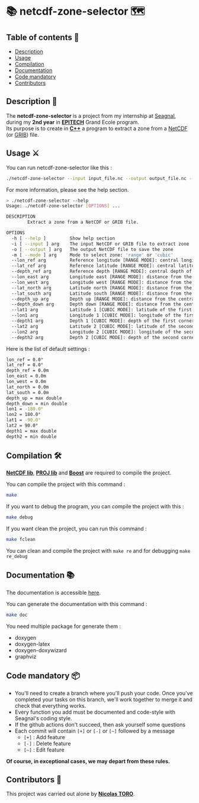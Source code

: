 # 📚 netcdf-zone-selector 🗺️


## Table of contents 📑
- [Description](https://github.com/toro-nicolas/netcdf-zone-selector/blob/main/README.md#description-)
- [Usage](https://github.com/toro-nicolas/netcdf-zone-selector/blob/main/README.md#usage-%EF%B8%8F)
- [Compilation](https://github.com/toro-nicolas/netcdf-zone-selector/blob/main/README.md#compilation-%EF%B8%8F)
- [Documentation](https://github.com/toro-nicolas/netcdf-zone-selector/blob/main/README.md#documentation-)
- [Code mandatory](https://github.com/toro-nicolas/netcdf-zone-selector/blob/main/README.md#code-mandatory-)
- [Contributors](https://github.com/toro-nicolas/netcdf-zone-selector/blob/main/README.md#contributors-)


## Description 📝
The **netcdf-zone-selector** is a project from my internship at [Seagnal](https://www.seagnal.fr/), during my **2nd year** in [**EPITECH**](https://www.epitech.eu/) Grand Ecole program.  
Its purpose is to create in [**C++**](https://en.wikipedia.org/wiki/C%2B%2B) a program to extract a zone from a [NetCDF](https://en.wikipedia.org/wiki/NetCDF) (or [GRIB](https://en.wikipedia.org/wiki/GRIB)) file.


## Usage ⚔️
You can run netcdf-zone-selector like this :
```sh
./netcdf-zone-selector --input input_file.nc --output output_file.nc --mode range --lat_ref 0 --lon_ref 0 --lat_north 111000 --lat_north 111000 --lon_west 111000 --lon_east 111000
```

For more information, please see the help section.
```sh
> ./netcdf-zone-selector --help
Usage: ./netcdf-zone-selector [OPTIONS] ...

DESCRIPTION
        Extract a zone from a NetCDF or GRIB file.

OPTIONS
  -h [ --help ]         Show help section
  -i [ --input ] arg    The input NetCDF or GRIB file to extract zone
  -o [ --output ] arg   The output NetCDF file to save the zone
  -m [ --mode ] arg     Mode to select zone: 'range' or 'cubic'
  --lon_ref arg         Reference longitude [RANGE MODE]: central longitude of the zone
  --lat_ref arg         Reference latitude [RANGE MODE]: central latitude of the zone
  --depth_ref arg       Reference depth [RANGE MODE]: central depth of the zone
  --lon_east arg        Longitude east [RANGE MODE]: distance from the central longitude to the eastern longitude
  --lon_west arg        Longitude west [RANGE MODE]: distance from the central longitude to the western longitude
  --lat_north arg       Latitude north [RANGE MODE]: distance from the central latitude to the northern latitude
  --lat_south arg       Latitude south [RANGE MODE]: distance from the central latitude to the southern latitude
  --depth_up arg        Depth up [RANGE MODE]: distance from the central depth to the upper depth
  --depth_down arg      Depth down [RANGE MODE]: distance from the central depth to the lower depth
  --lat1 arg            Latitude 1 [CUBIC MODE]: latitude of the first corner of the cubic zone
  --lon1 arg            Longitude 1 [CUBIC MODE]: longitude of the first cornerof the cubic zone
  --depth1 arg          Depth 1 [CUBIC MODE]: depth of the first corner of the cubic zone
  --lat2 arg            Latitude 2 [CUBIC MODE]: latitude of the second corner of the cubic zone
  --lon2 arg            Longitude 2 [CUBIC MODE]: longitude of the second corner of the cubic zone
  --depth2 arg          Depth 2 [CUBIC MODE]: depth of the second corner of the cubic zone
```

Here is the list of default settings :
```sh
lon_ref = 0.0°
lat_ref = 0.0°
depth_ref = 0.0m
lon_east = 0.0m
lon_west = 0.0m
lat_north = 0.0m
lat_south = 0.0m
depth_up = max double
depth_down = min double
lon1 = -180.0°
lon2 = 180.0°
lat1 = -90.0°
lat2 = 90.0°
depth1 = max double
depth2 = min double
```


## Compilation 🛠️
[**NetCDF lib**](https://docs.unidata.ucar.edu/netcdf-c/current/), [**PROJ lib**](https://proj.org/en/9.5/) and [**Boost**](https://www.boost.org/) are required to compile the project.

You can compile the project with this command :
```sh
make
```

If you want to debug the program, you can compile the project with this :
```sh
make debug 
```

If you want clean the project, you can run this command :
```sh
make fclean
```

You can clean and compile the project with ```make re``` and for debugging ```make re_debug```


## Documentation 📚
The documentation is accessible [here](https://toro-nicolas.github.io/netcdf-zone-selector/html/).

You can generate the documentation with this command :
```sh
make doc
```
You need multiple package for generate them :
- doxygen
- doxygen-latex
- doxygen-doxywizard
- graphviz


## Code mandatory 📦
- You'll need to create a branch where you'll push your code. Once you've completed your tasks on this branch, we'll work together to merge it and check that everything works.
- Every function you add must be documented and code-style with Seagnal's coding style.
- If the github actions don't succeed, then ask yourself some questions
- Each commit will contain ```[+]``` or ```[-]``` or ```[~]``` followed by a message
    - ```[+]``` : Add feature
    - ```[-]``` : Delete feature
    - ```[~]``` : Edit feature

**Of course, in exceptional cases, we may depart from these rules.**


## Contributors 👤
This project was carried out alone by [**Nicolas TORO**](https://github.com/toro-nicolas).
